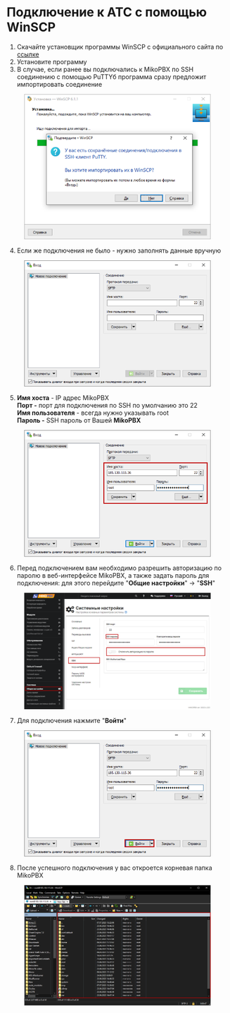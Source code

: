 # Подключение к АТС с помощью WinSCP

1. Скачайте установщик программы WinSCP с официального сайта по [ссылке](https://winscp.net/eng/download.php)
2. Установите программу&#x20;
3. В случае, если ранее вы подключались к MikoPBX по SSH соединению с помощью PuTTYб программа сразу предложит импортировать соединение

<figure><img src="../../.gitbook/assets/1 (47).png" alt=""><figcaption></figcaption></figure>

4. Если же подключения не было - нужно заполнять данные вручную&#x20;

<figure><img src="../../.gitbook/assets/2 (27).png" alt=""><figcaption></figcaption></figure>

5. **Имя хоста** - IP адрес MikoPBX\
   **Порт -** порт для подключения по SSH по умолчанию это 22\
   **Имя пользователя** - всегда нужно указывать root\
   **Пароль -** SSH пароль от  Вашей **MikoPBX**

<figure><img src="../../.gitbook/assets/3 (36).png" alt=""><figcaption></figcaption></figure>

6. Перед подключением вам необходимо разрешить авторизацию по паролю в веб-интерфейсе MikoPBX, а также задать пароль для подключения: для этого перейдите "**Общие настройки**" -> "**SSH**" &#x20;

<figure><img src="../../.gitbook/assets/13 (10).png" alt=""><figcaption></figcaption></figure>

7. Для подключения нажмите "**Войти**"

<figure><img src="../../.gitbook/assets/4 (9).png" alt=""><figcaption></figcaption></figure>

8. После успешного подключения у вас откроется корневая папка MikoPBX

<figure><img src="../../.gitbook/assets/15 (9).png" alt=""><figcaption></figcaption></figure>
